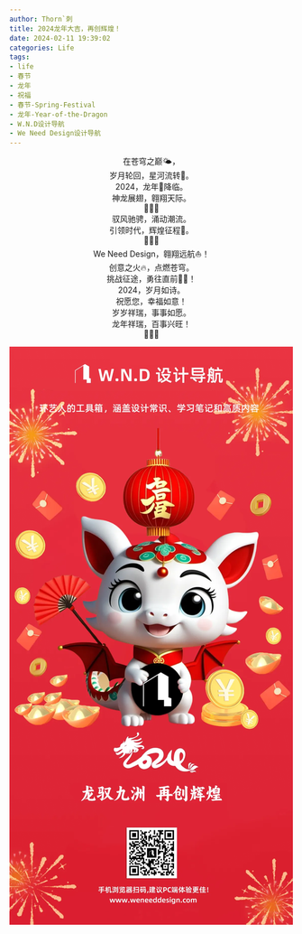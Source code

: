 ```yaml
---
author: Thorn`刺
title: 2024龙年大吉，再创辉煌！
date: 2024-02-11 19:39:02
categories: Life
tags:
- life
- 春节
- 龙年
- 祝福
- 春节-Spring-Festival
- 龙年-Year-of-the-Dragon
- W.N.D设计导航
- We Need Design设计导航
---
```


<center>在苍穹之巅🌤️，</center>

<center>岁月轮回，星河流转🌠。</center>

<center>2024，龙年🐉降临。</center>

<center>神龙展翅，翱翔天际。</center>

<center>🧨🧨🧨</center>

<center>驭风驰骋，涌动潮流。</center>

<center>引领时代，辉煌征程🚀。</center>

<center>🎉🎉🎉</center>

<center>We Need Design，翱翔远航⛵！</center>

<center>创意之火🔥，点燃苍穹。</center>

<center>挑战征途，勇往直前🏄‍♂️！</center>

<center>2024，岁月如诗。</center>

<center>祝愿您，幸福如意！</center>

<center>岁岁祥瑞，事事如愿。</center>

<center>龙年祥瑞，百事兴旺！</center>

<center>🧧🧧🧧</center>

![2024龙驭九洲，再创辉煌！](./2024龙年大吉，再创辉煌！/poster.webp)
